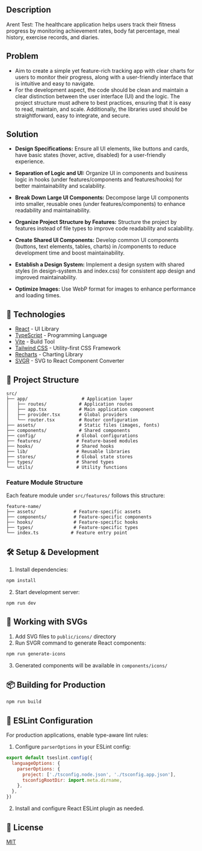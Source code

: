 ## Description
Arent Test: The healthcare application helps users track their fitness progress by monitoring achievement rates, body fat percentage, meal history, exercise records, and diaries.

## Problem
- Aim to create a simple yet feature-rich tracking app with clear charts for users to monitor their progress, along with a user-friendly interface that is intuitive and easy to navigate.
- For the development aspect, the code should be clean and maintain a clear distinction between the user interface (UI) and the logic. The project structure must adhere to best practices, ensuring that it is easy to read, maintain, and scale. Additionally, the libraries used should be straightforward, easy to integrate, and secure.

## Solution
- **Design Specifications:** Ensure all UI elements, like buttons and cards, have basic states (hover, active, disabled) for a user-friendly experience.

- **Separation of Logic and UI:** Organize UI in components and business logic in hooks (under features/components and features/hooks) for better maintainability and scalability.

- **Break Down Large UI Components:** Decompose large UI components into smaller, reusable ones (under features/components) to enhance readability and maintainability.

- **Organize Project Structure by Features:** Structure the project by features instead of file types to improve code readability and scalability.

- **Create Shared UI Components:** Develop common UI components (buttons, text elements, tables, charts) in /components to reduce development time and boost maintainability.

- **Establish a Design System:** Implement a design system with shared styles (in design-system.ts and index.css) for consistent app design and improved maintainability.

- **Optimize Images:** Use WebP format for images to enhance performance and loading times.

## 🚀 Technologies

- [React](https://reactjs.org/) - UI Library
- [TypeScript](https://www.typescriptlang.org/) - Programming Language
- [Vite](https://vitejs.dev/) - Build Tool
- [Tailwind CSS](https://tailwindcss.com/) - Utility-first CSS Framework
- [Recharts](https://recharts.org/) - Charting Library
- [SVGR](https://react-svgr.com/) - SVG to React Component Converter

## 📁 Project Structure

```
src/
├── app/                    # Application layer
│   ├── routes/            # Application routes
│   ├── app.tsx            # Main application component
│   ├── provider.tsx       # Global providers
│   └── router.tsx         # Router configuration
├── assets/                # Static files (images, fonts)
├── components/            # Shared components
├── config/               # Global configurations
├── features/             # Feature-based modules
├── hooks/                # Shared hooks
├── lib/                  # Reusable libraries
├── stores/               # Global state stores
├── types/                # Shared types
└── utils/                # Utility functions
```

### Feature Module Structure

Each feature module under `src/features/` follows this structure:

```
feature-name/
├── assets/              # Feature-specific assets
├── components/          # Feature-specific components
├── hooks/               # Feature-specific hooks
├── types/               # Feature-specific types
└── index.ts            # Feature entry point
```

## 🛠️ Setup & Development

1. Install dependencies:
```bash
npm install
```

2. Start development server:
```bash
npm run dev
```

## 🎨 Working with SVGs

1. Add SVG files to `public/icons/` directory
2. Run SVGR command to generate React components:
```bash
npm run generate-icons
```
3. Generated components will be available in `components/icons/`

## 📦 Building for Production

```bash
npm run build
```

## 🔧 ESLint Configuration

For production applications, enable type-aware lint rules:

1. Configure `parserOptions` in your ESLint config:
```js
export default tseslint.config({
  languageOptions: {
    parserOptions: {
      project: ['./tsconfig.node.json', './tsconfig.app.json'],
      tsconfigRootDir: import.meta.dirname,
    },
  },
})
```

2. Install and configure React ESLint plugin as needed.

## 📝 License

[MIT](LICENSE)
